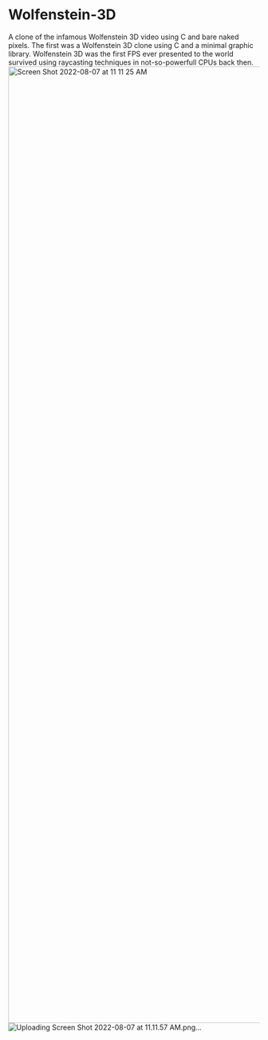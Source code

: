 # Wolfenstein-3D
A clone of the infamous Wolfenstein 3D video using C and bare naked pixels.
The first was a Wolfenstein 3D clone using C and a minimal graphic library. Wolfenstein 3D was the first FPS ever presented to the world survived using raycasting techniques in not-so-powerfull CPUs back then. 
<img width="1916" alt="Screen Shot 2022-08-07 at 11 11 25 AM" src="https://user-images.githubusercontent.com/65143740/183286518-074e6b26-1b41-4f4a-9067-2930b22df2f7.png">
![Uploading Screen Shot 2022-08-07 at 11.11.57 AM.png…]()
